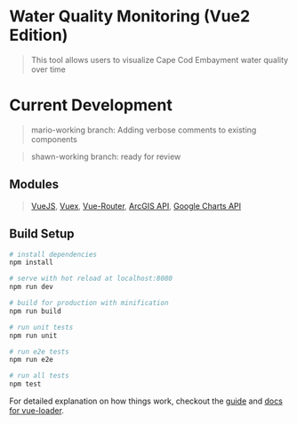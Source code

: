 # Water Quality Monitoring (Vue2 Edition)

> This tool allows users to visualize Cape Cod Embayment water quality over time

# Current Development

> mario-working branch: Adding verbose comments to existing components

> shawn-working branch: ready for review

## Modules

> [VueJS](https://vuejs.org/), [Vuex](https://github.com/vuejs/vuex), [Vue-Router](https://github.com/vuejs/vue-router), [ArcGIS API](https://developers.arcgis.com/javascript/3/), [Google Charts API](https://developers.google.com/chart/)

## Build Setup

``` bash
# install dependencies
npm install

# serve with hot reload at localhost:8080
npm run dev

# build for production with minification
npm run build

# run unit tests
npm run unit

# run e2e tests
npm run e2e

# run all tests
npm test
```

For detailed explanation on how things work, checkout the [guide](http://vuejs-templates.github.io/webpack/) and [docs for vue-loader](http://vuejs.github.io/vue-loader).
